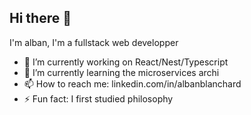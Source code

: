 ## Hi there 👋
I'm alban, I'm a fullstack web developper

- 🔭 I’m currently working on React/Nest/Typescript
- 🌱 I’m currently learning the microservices archi
- 📫 How to reach me: linkedin.com/in/albanblanchard
- ⚡ Fun fact: I first studied philosophy
  
<!--
**albanblanchard/albanblanchard** is a ✨ _special_ ✨ repository because its `README.md` (this file) appears on your GitHub profile.

Here are some ideas to get you started:

- 🔭 I’m currently working on ...
- 🌱 I’m currently learning ...
- 👯 I’m looking to collaborate on ...
- 🤔 I’m looking for help with ...
- 💬 Ask me about ...
- 📫 How to reach me: ...
- 😄 Pronouns: ...
- ⚡ Fun fact: ...
-->
